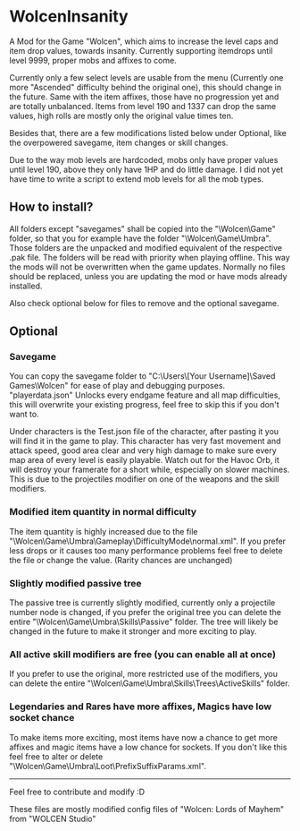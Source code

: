 # WolcenInsanity

A Mod for the Game "Wolcen", which aims to increase the level caps and item drop values, towards insanity. Currently supporting itemdrops until level 9999, proper mobs and affixes to come. 

Currently only a few select levels are usable from the menu (Currently one more "Ascended" difficulty behind the original one), this should change in the future. Same with the item affixes, those have no progression yet and are totally unbalanced. Items from level 190 and 1337 can drop the same values, high rolls are mostly only the original value times ten. 

Besides that, there are a few modifications listed below under Optional, like the overpowered savegame, item changes or skill changes.

Due to the way mob levels are hardcoded, mobs only have proper values until level 190, above they only have 1HP and do little damage. I did not yet have time to write a script to extend mob levels for all the mob types.


## How to install? 

All folders except "savegames" shall be copied into the "\Wolcen\Game\" folder, so that you for example have the folder "\Wolcen\Game\Umbra\".
Those folders are the unpacked and modified equivalent of the respective .pak file. The folders will be read with priority when playing offline. This way the mods will not be overwritten when the game updates. Normally no files should be replaced, unless you are updating the mod or have mods already installed.

Also check optional below for files to remove and the optional savegame.

## Optional

### Savegame 

You can copy the savegame folder to "C:\Users\\[Your Username]\Saved Games\Wolcen" for ease of play and debugging purposes. 
"playerdata.json" Unlocks every endgame feature and all map difficulties, this will overwrite your existing progress, feel free to skip this if you don't want to. 

Under characters is the Test.json file of the character, after pasting it you will find it in the game to play. This character has very fast movement and attack speed, good area clear and very high damage to make sure every map area of every level is easily playable. Watch out for the Havoc Orb, it will destroy your framerate for a short while, especially on slower machines. This is due to the projectiles modifier on one of the weapons and the skill modifiers.

### Modified item quantity in normal difficulty 

The item quantity is highly increased due to the file "\Wolcen\Game\Umbra\Gameplay\DifficultyMode\normal.xml". If you prefer less drops or it causes too many performance problems feel free to delete the file or change the value. (Rarity chances are unchanged)


### Slightly modified passive tree

The passive tree is currently slightly modified, currently only a projectile number node is changed, if you prefer the original tree you can delete the entire "\Wolcen\Game\Umbra\Skills\Passive" folder. The tree will likely be changed in the future to make it stronger and more exciting to play. 

### All active skill modifiers are free (you can enable all at once)

If you prefer to use the original, more restricted use of the modifiers, you can delete the entire "\Wolcen\Game\Umbra\Skills\Trees\ActiveSkills" folder. 

### Legendaries and Rares have more affixes, Magics have low socket chance

To make items more exciting, most items have now a chance to get more affixes and magic items have a low chance for sockets. 
If you don't like this feel free to alter or delete "\Wolcen\Game\Umbra\Loot\PrefixSuffixParams.xml". 

---
Feel free to contribute and modify :D

These files are mostly modified config files of "Wolcen: Lords of Mayhem" from "WOLCEN Studio"
